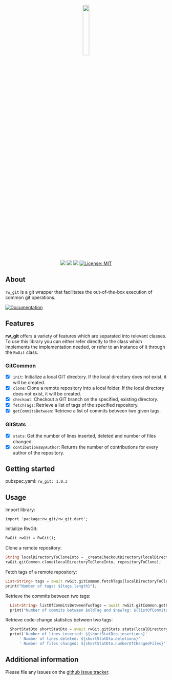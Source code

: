 <p align="center">
  <img src="https://user-images.githubusercontent.com/72696535/226140405-3bd31f1e-8cbb-4506-99db-1f0abce7c3fe.png" style="width: 20%;"/>
</p>
<p align="center">
  <img src="https://github.com/gbrandtio/rw-git/actions/workflows/dart.yml/badge.svg"/>
  <img src="https://github.com/gbrandtio/rw-git/actions/workflows/coverage.yml/badge.svg"/>
  <a href="https://codecov.io/gh/gbrandtio/rw-git" ><img src="https://codecov.io/gh/gbrandtio/rw-git/branch/main/graph/badge.svg?token=ETZPSI51EH"/></a>
  <a href="https://opensource.org/licenses/MIT"><img src="https://img.shields.io/badge/license-MIT-purple.svg" alt="License: MIT"></a>
</p>

## About

`rw_git` is a git wrapper that facilitates the out-of-the-box execution of common git operations.  

<a href='https://pub.dev/documentation/rw_git/latest/rw_git/rw_git-library.html'><img src="https://img.shields.io/badge/Check-Documentation-blue?style=for-the-badge&logo=readthedocs" alt="Documentation" /></a><br>

## Features
**rw_git** offers a variety of features which are separated into relevant classes. To use this library you can either refer directly to the class which implements the implementation needed, or refer to an instance of it through the `RwGit` class.

### GitCommon
- [x] `init`: Initialize a local GIT directory. If the local directory does not exist, it will be created.
- [x] `clone`: Clone a remote repository into a local folder. If the local directory does not exist, it will be created.
- [x] `checkout`: Checkout a GIT branch on the specified, existing directory.
- [x] `fetchTags`: Retrieve a list of tags of the specified repository.
- [x] `getCommitsBetween`: Retrieve a list of commits between two given tags.

### GitStats
- [x] `stats`: Get the number of lines inserted, deleted and number of files changed.
- [x] `contibutionsByAuthor`: Returns the number of contributions for every author of the repository.

## Getting started

pubspec.yaml:
`rw_git: 1.0.3`

## Usage
Import library:
```
import 'package:rw_git/rw_git.dart';
```

Initialize RwGit:
```dart
RwGit rwGit = RwGit();
```

Clone a remote repository:
```dart
String localDirectoryToCloneInto = _createCheckoutDirectory(localDirectoryName);
rwGit.gitCommon.clone(localDirectoryToCloneInto, repositoryToClone);
```

Fetch tags of a remote repository:
```dart
List<String> tags = await rwGit.gitCommon.fetchTags(localDirectoryToCloneInto);
print("Number of tags: ${tags.length}");
```

Retrieve the commits between two tags:
```dart
  List<String> listOfCommitsBetweenTwoTags = await rwGit.gitCommon.getCommitsBetween(localDirectoryToCloneInto, oldTag, newTag);
  print("Number of commits between $oldTag and $newTag: ${listOfCommitsBetweenTwoTags.length}");
```

Retrieve code-change statistics between two tags:
```dart
  ShortStatDto shortStatDto = await rwGit.gitStats.stats(localDirectoryToCloneInto, oldTag, newTag);
  print('Number of lines inserted: ${shortStatDto.insertions}'
      ' Number of lines deleted: ${shortStatDto.deletions}'
      ' Number of files changed: ${shortStatDto.numberOfChangedFiles}');
```

## Additional information

Please file any issues on the [github issue tracker](https://github.com/gbrandtio/rw-git/issues).
